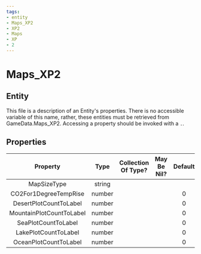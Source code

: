 ```yaml
---
tags:
- entity
- Maps_XP2
- XP2
- Maps
- XP
- 2
---
```

# Maps_XP2
## Entity
This file is a description of an Entity's properties. There is no accessible variable of this name, rather, these entities must be retrieved from GameData.Maps_XP2. Accessing a property should be invoked with a `.`.
## Properties
|	Property	|	Type	|	Collection Of Type?	|	May Be Nil?	|	Default	|	References	|	Key	|	Notes	|
|	:-:	|	:-:	|	:-:	|	:-:	|	:-:	|	:-:	|	:-:	|	-:	|
|	MapSizeType	|	string	|		|		|		|	[[Map]].MapSizeType	|	✓	|	|
|	CO2For1DegreeTempRise	|	number	|		|		|	0	|		|		|	|
|	DesertPlotCountToLabel	|	number	|		|		|	0	|		|		|	|
|	MountainPlotCountToLabel	|	number	|		|		|	0	|		|		|	|
|	SeaPlotCountToLabel	|	number	|		|		|	0	|		|		|	|
|	LakePlotCountToLabel	|	number	|		|		|	0	|		|		|	|
|	OceanPlotCountToLabel	|	number	|		|		|	0	|		|		|	|
